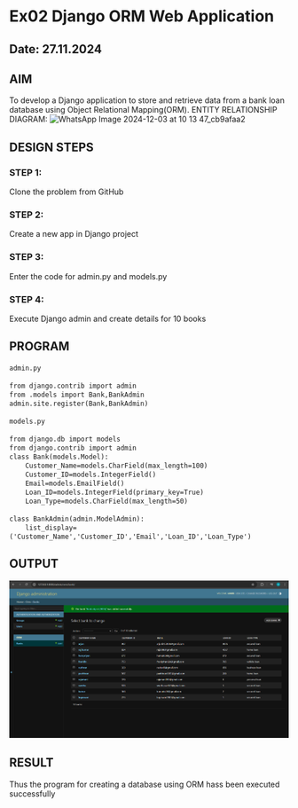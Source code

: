 # Ex02 Django ORM Web Application
## Date: 27.11.2024

## AIM
To develop a Django application to store and retrieve data from a bank loan database using Object Relational Mapping(ORM).
ENTITY RELATIONSHIP DIAGRAM:
![WhatsApp Image 2024-12-03 at 10 13 47_cb9afaa2](https://github.com/user-attachments/assets/12bbf7c7-7508-4ebe-91ae-a24c7510bf20)

## DESIGN STEPS

### STEP 1:
Clone the problem from GitHub

### STEP 2:
Create a new app in Django project

### STEP 3:
Enter the code for admin.py and models.py

### STEP 4:
Execute Django admin and create details for 10 books

## PROGRAM
```
admin.py

from django.contrib import admin
from .models import Bank,BankAdmin
admin.site.register(Bank,BankAdmin)

models.py

from django.db import models
from django.contrib import admin
class Bank(models.Model):
    Customer_Name=models.CharField(max_length=100)
    Customer_ID=models.IntegerField()
    Email=models.EmailField()
    Loan_ID=models.IntegerField(primary_key=True)
    Loan_Type=models.CharField(max_length=50)
 
class BankAdmin(admin.ModelAdmin):
    list_display=('Customer_Name','Customer_ID','Email','Loan_ID','Loan_Type')
```



## OUTPUT

![alt text](<Screenshot 2024-11-27 093807.png>)


## RESULT
Thus the program for creating a database using ORM hass been executed successfully
